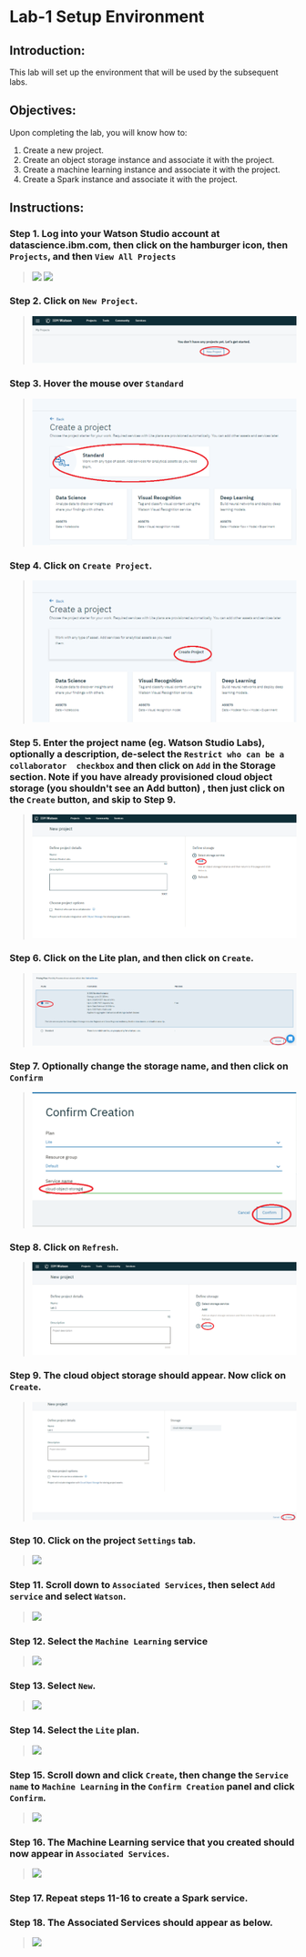 # Lab-1 Setup Environment
 
## Introduction:

This lab will set up the environment that will be used by the subsequent labs. 

## Objectives:

Upon completing the lab, you will know how to:

1. Create a new project. 
1. Create an object storage instance and associate it with the project. 
1. Create a machine learning instance and associate it with the project. 
1. Create a Spark instance and associate it with the project. 

## Instructions:

### Step 1.  Log into your Watson Studio account at datascience.ibm.com, then click on the hamburger icon, then `Projects`, and then `View All Projects`
> <img src="https://github.com/bleonardb3/DS_POT_02-07/blob/master/images/Navigation%20Selection.png"/>
> <img src="https://github.com/bleonardb3/DS_POT_02-07/blob/master/images/ViewAllProjects.png"/>


### Step 2.  Click on `New Project`. 
> <img src="https://github.com/bleonardb3/ThinkGov/blob/master/Images/Select%20New%20Project.png"/>

### Step 3. Hover the mouse over `Standard` 
> <img src="https://github.com/bleonardb3/ML_POT_03-27/blob/master/Lab-1/images/HoverMouseOverStandard.png"/>

### Step 4. Click on `Create Project`. 
> <img src="https://github.com/bleonardb3/ML_POT_03-27/blob/master/Lab-1/images/CreateStandardProject.png"/>

### Step 5. Enter the project name (eg. Watson Studio Labs), optionally a description, de-select the `Restrict who can be a collaborator  checkbox` and then click on `Add` in the Storage section. Note if you have already provisioned cloud object storage (you shouldn't see an Add button) , then just click on the `Create` button, and skip to Step 9. 

> <img src="https://github.com/bleonardb3/ThinkGov/blob/master/Images/New%20Project%20Panel%20-%20Add%20Storage.png"/>

### Step 6. Click on the Lite plan, and then click on `Create`. 

> <img src="https://github.com/bleonardb3/ThinkGov/blob/master/Images/Create%20Object%20Storage.png"/>

### Step 7. Optionally change the storage name, and then click on `Confirm`

> <img src="https://github.com/bleonardb3/ThinkGov/blob/master/Images/Confirm%20Creation.png"/>

### Step 8. Click on `Refresh`. 

> <img src="https://github.com/bleonardb3/ThinkGov/blob/master/Images/Click%20Refresh.png"/>

### Step 9.  The cloud object storage should appear. Now click on `Create`. 

> <img src="https://github.com/bleonardb3/ThinkGov/blob/master/Images/Click%20Project%20Create.png"/>

### Step 10.  Click on the project `Settings` tab.

> <img src="https://github.com/bleonardb3/ML-POT/blob/master/Lab-1/images/Select%20Settings.png"/>

### Step 11. Scroll down to `Associated Services`, then select `Add service` and select `Watson`.

> <img src="https://github.com/bleonardb3/WatsonStudio/blob/master/images/SelectWatsonService.png"/>

### Step 12. Select the `Machine Learning` service 

> <img src="https://github.com/bleonardb3/WatsonStudio/blob/master/images/SelectMachineLearningService.png"/>

### Step 13. Select `New`.

> <img src="https://github.com/bleonardb3/ML-POT/blob/master/Lab-1/images/Select%20New%20Service.png"/>

### Step 14. Select the `Lite` plan. 

> <img src="https://github.com/bleonardb3/ML-POT/blob/master/Lab-1/images/Select%20Lite%20ML.png"/>

### Step 15. Scroll down and click `Create`, then change the `Service name` to `Machine Learning` in the `Confirm Creation` panel and click `Confirm`.  

> <img src="https://github.com/bleonardb3/WatsonStudio/blob/master/images/ConfirmMachineLearningCreation.png"/>

### Step 16. The Machine Learning service that you created should now appear in `Associated Services`. 

> <img src="https://github.com/bleonardb3/ML-POT/blob/master/Lab-1/images/AssociateMLService.png"/>

### Step 17. Repeat steps 11-16 to create a Spark service. 

### Step 18. The Associated Services should appear as below. 

> <img src="https://github.com/bleonardb3/ThinkGov2019/blob/master/Lab-1/images/DisplayAssociatedServices.png"/>



